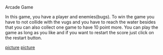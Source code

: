 Arcade Game

In this game, you have a player and enemies(bugs). To win the game you have to not collide with the vugs and you have to reach the water besides that you can also collect one game to have  10 point more. You can play the game as long as you like and if you want to restart the score just click on the restart button.

[picture](images/arcade1.png)
[picture](images/arcade2.png)
